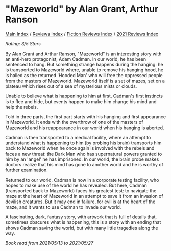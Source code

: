 # "Mazeworld" by Alan Grant, Arthur Ranson

[Main Index](../../../README.md) / [Reviews Index](../../README.md) / [Fiction Reviews Index](../README.md) / [2021 Reviews Index](README.md)

*Rating: 3/5 Stars*

By Alan Grant and Arthur Ranson, "Mazeworld" is an interesting story with an anti-hero protagonist, Adam Cadman. In our world, he has been sentenced to hang. But something strange happens during the hanging: he is transported to Mazeworld where, unable to remove his hanging hood, he is hailed as the returned 'Hooded Man' who will free the oppressed people from the masters of Mazeworld. Mazeworld itself is a set of mazes, set on a plateau which rises out of a sea of mysterious mists or clouds.

Unable to believe what is happening to him at first, Cadman's first instincts is to flee and hide, but events happen to make him change his mind and help the rebels.

Told in three parts, the first part starts with his hanging and first appearance in Mazeworld. It ends with the overthrow of one of the masters of Mazeworld and his reappearance in our world when his hanging is aborted.

Cadman is then transported to a medical facility, where an attempt to understand what is happening to him (by probing his brain) transports him back to Mazeworld when he once again is involved with the rebels and faces a new threat: the Dark Man who has supernatural powers granted to him by an 'angel' he has imprisoned. In our world, the brain probe makes doctors realize that his mind has gone to another world and he is worthy of further examination.

Returned to our world, Cadman is now in a corporate testing facility, who hopes to make use of the world he has revealed. But here, Cadman (transported back to Mazeworld) faces his greatest test: to navigate the maze at the heart of Mazeworld in an attempt to save it from an invasion of devilish creatures. But it may end in failure, for evil is at the heart of the maze, and it wants to use Cadman to invade our world.

A fascinating, dark, fantasy story, with artwork that is full of details that, sometimes obscures what is happening, this is a story with an ending that shows Cadman saving the world, but with many little tragedies along the way.

*Book read from 2021/05/13 to 2021/05/27*
